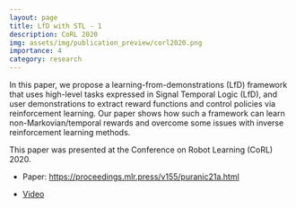 ```yaml
---
layout: page
title: LfD with STL - 1
description: CoRL 2020
img: assets/img/publication_preview/corl2020.png
importance: 4
category: research
---
```


In this paper, we propose a learning-from-demonstrations (LfD) framework that uses high-level tasks expressed in Signal Temporal Logic (LfD), and user demonstrations to extract reward functions and control policies via reinforcement learning. Our paper shows how such a framework can learn non-Markovian/temporal rewards and overcome some issues with inverse reinforcement learning methods.

This paper was presented at the Conference on Robot Learning (CoRL) 2020.

- Paper: <https://proceedings.mlr.press/v155/puranic21a.html>

- [Video](https://corlconf.github.io/corl2020/paper_498/)
